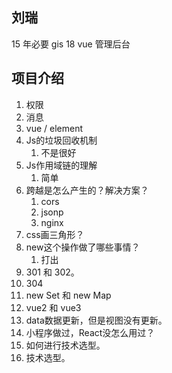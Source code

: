 ## 刘瑞
15 年必要
gis
18 vue
管理后台

## 项目介绍
1. 权限
2. 消息
3. vue / element
4. Js的垃圾回收机制
   1. 不是很好
5. Js作用域链的理解
   1. 简单
6. 跨越是怎么产生的？解决方案？
   1. cors
   2. jsonp
   3. nginx
7. css画三角形？
8. new这个操作做了哪些事情？
   1. 打出
9. 301 和 302。 
10. 304
11. new Set 和 new Map
12. vue2 和 vue3
13. data数据更新，但是视图没有更新。
14. 小程序做过，React没怎么用过？
15. 如何进行技术选型。
16. 技术选型。